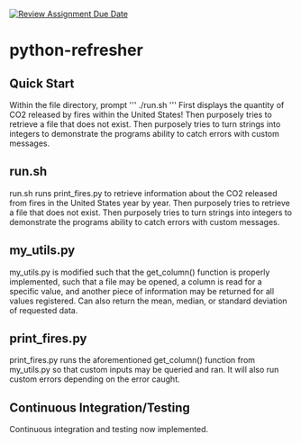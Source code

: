 [![Review Assignment Due Date](https://classroom.github.com/assets/deadline-readme-button-22041afd0340ce965d47ae6ef1cefeee28c7c493a6346c4f15d667ab976d596c.svg)](https://classroom.github.com/a/_G_SdF8U)
# python-refresher

## Quick Start
Within the file directory, prompt
'''
./run.sh
'''
First displays the quantity of CO2 released by fires within the United States! Then purposely tries to retrieve a file that does not exist. Then purposely tries to turn strings into integers to demonstrate the programs ability to catch errors with custom messages.

## run.sh
run.sh runs print_fires.py to retrieve information about the CO2 released from fires in the United States year by year. Then purposely tries to retrieve a file that does not exist. Then purposely tries to turn strings into integers to demonstrate the programs ability to catch errors with custom messages.

## my_utils.py
my_utils.py is modified such that the get_column() function is properly implemented, such that a file may be opened, a column is read for a specific value, and another piece of information may be returned for all values registered. Can also return the mean, median, or standard deviation of requested data.

## print_fires.py
print_fires.py runs the aforementioned get_column() function from my_utils.py so that custom inputs may be queried and ran. It will also run custom errors depending on the error caught.

## Continuous Integration/Testing
Continuous integration and testing now implemented.